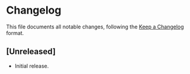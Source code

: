# Changelog

This file documents all notable changes, following the [Keep a Changelog](https://keepachangelog.com/en/1.0.0/) format.

## [Unreleased]

- Initial release.

